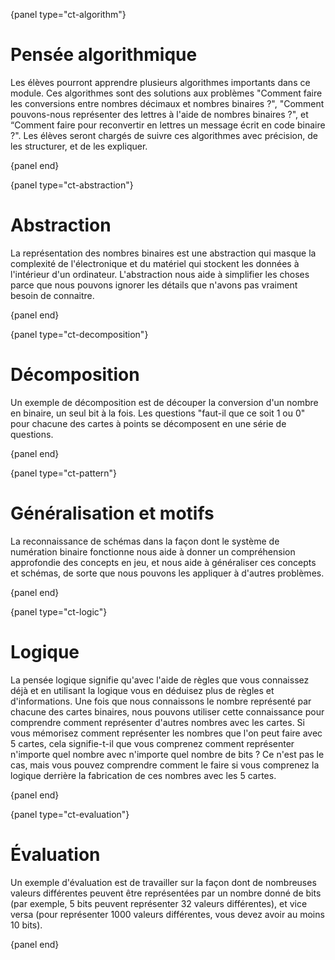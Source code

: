 {panel type="ct-algorithm"}

# Pensée algorithmique

Les élèves pourront apprendre plusieurs algorithmes importants dans ce module. Ces algorithmes sont des solutions aux problèmes "Comment faire les conversions entre nombres décimaux et nombres binaires ?", "Comment pouvons-nous représenter des lettres à l'aide de nombres binaires ?", et “Comment faire pour reconvertir en lettres un message écrit en code binaire ?". Les élèves seront chargés de suivre ces algorithmes avec précision, de les structurer, et de les expliquer.

{panel end}

{panel type="ct-abstraction"}

# Abstraction

La représentation des nombres binaires est une abstraction qui masque la complexité de l'électronique et du matériel qui stockent les données à l'intérieur d'un ordinateur. L'abstraction nous aide à simplifier les choses parce que nous pouvons ignorer les détails que n'avons pas vraiment besoin de connaitre.

{panel end}

{panel type="ct-decomposition"}

# Décomposition

Un exemple de décomposition est de découper la conversion d'un nombre en binaire, un seul bit à la fois. Les questions "faut-il que ce soit 1 ou 0" pour chacune des cartes à points se décomposent en une série de questions.

{panel end}

{panel type="ct-pattern"}

# Généralisation et motifs

La reconnaissance de schémas dans la façon dont le système de numération binaire fonctionne nous aide à donner un compréhension approfondie des concepts en jeu, et nous aide à généraliser ces concepts et schémas, de sorte que nous pouvons les appliquer à d'autres problèmes.

{panel end}

{panel type="ct-logic"}

# Logique

La pensée logique signifie qu'avec l'aide de règles que vous connaissez déjà et en utilisant la logique vous en déduisez plus de règles et d'informations. Une fois que nous connaissons le nombre représenté par chacune des cartes binaires, nous pouvons utiliser cette connaissance pour comprendre comment représenter d'autres nombres avec les cartes. Si vous mémorisez comment représenter les nombres que l'on peut faire avec 5 cartes, cela signifie-t-il que vous comprenez comment représenter n'importe quel nombre avec n'importe quel nombre de bits ? Ce n'est pas le cas, mais vous pouvez comprendre comment le faire si vous comprenez la logique derrière la fabrication de ces nombres avec les 5 cartes.

{panel end}

{panel type="ct-evaluation"}

# Évaluation

Un exemple d'évaluation est de travailler sur la façon dont de nombreuses valeurs différentes peuvent être représentées par un nombre donné de bits (par exemple, 5 bits peuvent représenter 32 valeurs différentes), et vice versa (pour représenter 1000 valeurs différentes, vous devez avoir au moins 10 bits).

{panel end}